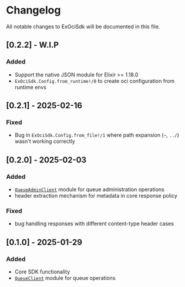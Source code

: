 # Changelog
All notable changes to ExOciSdk will be documented in this file.
## [0.2.2] - W.I.P

### Added
- Support the native JSON module for Elixir >= 1.18.0
- `ExOciSdk.Config.from_runtime!/0` to create oci configuration from runtime envs

## [0.2.1] - 2025-02-16

### Fixed
- Bug in `ExOciSdk.Config.from_file!/1` where path expansion (`~`, `../`) wasn't working correctly

## [0.2.0] - 2025-02-03
### Added
- [`QueueAdminClient`](queue_admin_client.md) module for queue administration operations
- header extraction mechanism for metadata in core response policy

### Fixed
- bug handling responses with different content-type header cases

## [0.1.0] - 2025-01-29
### Added
- Core SDK functionality
- [`QueueClient`](queue_client.md) module for queue operations
